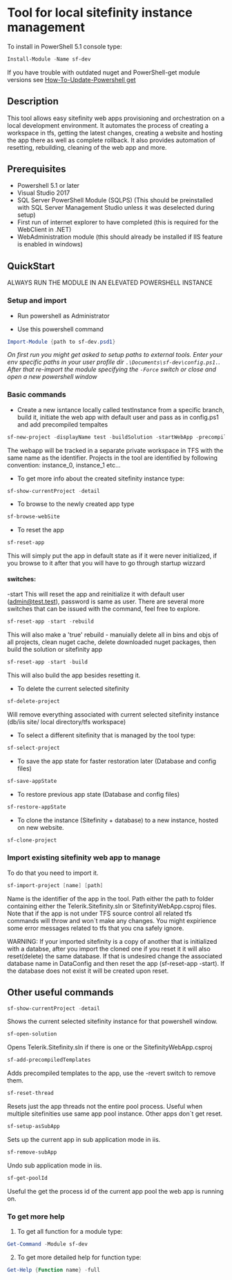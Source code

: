 # Tool for local sitefinity instance management

To install in PowerShell 5.1 console type:
``` PowerShell
Install-Module -Name sf-dev
```
If you have trouble with outdated nuget and PowerShell-get module versions see [How-To-Update-Powershell get](https://docs.microsoft.com/en-us/powershell/gallery/installing-psget)

## Description

This tool allows easy sitefinity web apps provisioning and orchestration on a local development environment. It automates the process of creating a workspace in tfs, getting the latest changes, creating a website and hosting the app there as well as complete rollback. It also provides automation of resetting, rebuilding, cleaning of the web app and more.

## Prerequisites

- Powershell 5.1 or later
- Visual Studio 2017
- SQL Server PowerShell Module (SQLPS) (This should be preinstalled with SQL Server Management Studio unless it was deselected during setup)
- First run of internet explorer to have completed (this is required for the WebClient in .NET)
- WebAdministration module (this should already be installed if IIS feature is enabled in windows)

## QuickStart

ALWAYS RUN THE MODULE IN AN ELEVATED POWERSHELL INSTANCE

### Setup and import

- Run powershell as Administrator

- Use this powershell command
```powershell
Import-Module {path to sf-dev.psd1}
```

_On first run you might get asked to setup paths to external tools. Enter your env specific paths in your user profile dir `.\Documents\sf-dev\config.ps1.`. After that re-import the module specifying the `-Force` switch or close and open a new powershell window_

### Basic commands

- Create a new isntance locally called testInstance from a specific branch, build it, initiate the web app with default user and pass as in config.ps1 and add precompiled tempaltes
```powershell
sf-new-project -displayName test -buildSolution -startWebApp -precompile -predefinedBranch '$/CMS/Sitefinity 4.0/Code Base'
```
The webapp will be tracked in a separate private workspace in TFS with the same name as the identifier. Projects in the tool are identified by following convention: instance_0, instance_1 etc...

- To get more info about the created sitefinity instance type:
```powershell
sf-show-currentProject -detail
```

- To browse to the newly created app type
```powershell
sf-browse-webSite
```

- To reset the app

```powershell
sf-reset-app
```
This will simply put the app in default state as if it were never initialized, if you browse to it after that you will have to go through startup wizzard

#### switches:

-start
This will reset the app and reinitialize it with default user (admin@test.test), password is same as user.
There are several more switches that can be issued with the command, feel free to explore.

```powershell
sf-reset-app -start -rebuild
```
This will also make a 'true' rebuild - manuially delete all in bins and objs of all projects, clean nuget cache, delete downloaded nuget packages, then build the solution or sitefinity app

```powershell
sf-reset-app -start -build
```
This will also build the app besides resetting it.

- To delete the current selected sitefinity
```powershell
sf-delete-project
```
Will remove everything associated with current selected sitefinity instance (db/iis site/ local directory/tfs workspace)

- To select a different sitefinity that is managed by the tool type:
```powershell
sf-select-project
```
- To save the app state for faster restoration later (Database and config files)
```powershell
sf-save-appState
```
- To restore previous app state (Database and config files)
```powershell
sf-restore-appState
```
- To clone the instance (Sitefinity + database) to a new instance, hosted on new website.
```powershell
sf-clone-project
```

### Import existing sitefinity web app to manage

To do that you need to import it.
```powershell
sf-import-project [name] [path]
```
Name is the identifier of the app in the tool.
Path either the path to folder containing either the Telerik.Sitefinity.sln or SitefinityWebApp.csproj files.
Note that if the app is not under TFS source control all related tfs commands will throw and won`t make any changes. You might expirience some error messages related to tfs that you cna safely ignore.

WARNING: If your imported sitefinity is a copy of another that is initialized with a databse, after you import the cloned one if you reset it it will also reset(delete) the same database. If that is undesired change the associated database name in DataConfig and then reset the app (sf-reset-app -start). If the database does not exist it will be created upon reset.

## Other useful commands

```powershell
sf-show-currentProject -detail
```
Shows the current selected sitefinity instance for that powershell window.

```powershell
sf-open-solution
```
Opens Telerik.Sitefinity.sln if there is one or the SitefinityWebApp.csproj

```powershell
sf-add-precompiledTemplates
```
Adds precompiled templates to the app, use the -revert switch to remove them.

```powershell
sf-reset-thread
```
Resets just the app threads not the entire pool process. Useful when multiple sitefinities use same app pool instance. Other apps don`t get reset.

```powershell
sf-setup-asSubApp
```
Sets up the current app in sub application mode in iis.

```powershell
sf-remove-subApp
```
Undo sub application mode in iis.

```powershell
sf-get-poolId
```
Useful the get the process id of the current app pool the web app is running on.

### To get more help
1. To get all function for a module type:
```powershell
Get-Command -Module sf-dev
```
2. To get more detailed help for function type:
```powershell
Get-Help {Function name} -full
```
